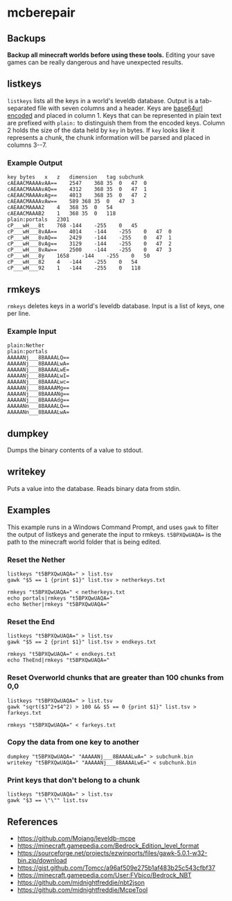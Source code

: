 # mcberepair

## Backups

**Backup all minecraft worlds before using these tools.**
Editing your save games can be really dangerous and have unexpected results.

## listkeys

`listkeys` lists all the keys in a world's leveldb database. Output is a tab-separated file
with seven columns and a header.
Keys are [base64url encoded](https://en.wikipedia.org/wiki/Base64)
and placed in column 1. Keys that can be represented in plain text are prefixed with `plain:`
to distinguish them from the encoded keys. 
Column 2 holds the size of the data held by `key` in bytes.
If `key` looks like it represents a chunk, the chunk information will be parsed
and placed in columns 3--7.

### Example Output

```
key	bytes	x	z	dimension	tag	subchunk
cAEAACMAAAAvAA==	2547	368	35	0	47	0
cAEAACMAAAAvAQ==	4312	368	35	0	47	1
cAEAACMAAAAvAg==	4013	368	35	0	47	2
cAEAACMAAAAvAw==	589	368	35	0	47	3
cAEAACMAAAA2	4	368	35	0	54	
cAEAACMAAAB2	1	368	35	0	118	
plain:portals	2301					
cP___wH___8t	768	-144	-255	0	45	
cP___wH___8vAA==	4014	-144	-255	0	47	0
cP___wH___8vAQ==	2429	-144	-255	0	47	1
cP___wH___8vAg==	3129	-144	-255	0	47	2
cP___wH___8vAw==	2500	-144	-255	0	47	3
cP___wH___8y	1658	-144	-255	0	50	
cP___wH___82	4	-144	-255	0	54	
cP___wH___92	1	-144	-255	0	118	
```

## rmkeys

`rmkeys` deletes keys in a world's leveldb database.
Input is a list of keys, one per line.

### Example Input

```
plain:Nether
plain:portals
AAAAANj___8BAAAALQ==
AAAAANj___8BAAAALwA=
AAAAANj___8BAAAALwE=
AAAAANj___8BAAAALwI=
AAAAANj___8BAAAALwc=
AAAAANj___8BAAAAMg==
AAAAANj___8BAAAANg==
AAAAANj___8BAAAAdg==
AAAAANn___8BAAAALQ==
AAAAANn___8BAAAALwA=
```

## dumpkey

Dumps the binary contents of a value to stdout.

## writekey

Puts a value into the database. Reads binary data from stdin.

## Examples

This example runs in a Windows Command Prompt, and uses `gawk` to filter the output of listkeys
and generate the input to rmkeys.
`t5BPXQwUAQA=` is the path to the minecraft world folder that is being edited.

### Reset the Nether

```
listkeys "t5BPXQwUAQA=" > list.tsv
gawk "$5 == 1 {print $1}" list.tsv > netherkeys.txt

rmkeys "t5BPXQwUAQA=" < netherkeys.txt
echo portals|rmkeys "t5BPXQwUAQA="
echo Nether|rmkeys "t5BPXQwUAQA="
```

### Reset the End

```
listkeys "t5BPXQwUAQA=" > list.tsv
gawk "$5 == 2 {print $1}" list.tsv > endkeys.txt

rmkeys "t5BPXQwUAQA=" < endkeys.txt
echo TheEnd|rmkeys "t5BPXQwUAQA="
```

### Reset Overworld chunks that are greater than 100 chunks from 0,0

```
listkeys "t5BPXQwUAQA=" > list.tsv
gawk "sqrt($3^2+$4^2) > 100 && $5 == 0 {print $1}" list.tsv > farkeys.txt

rmkeys "t5BPXQwUAQA=" < farkeys.txt
```

### Copy the data from one key to another

```
dumpkey "t5BPXQwUAQA=" "AAAAANj___8BAAAALwA=" > subchunk.bin
writekey "t5BPXQwUAQA=" "AAAAANj___8BAAAALwE=" < subchunk.bin
```

### Print keys that don't belong to a chunk

```
listkeys "t5BPXQwUAQA=" > list.tsv
gawk "$3 == \"\"" list.tsv
```

## References

 - https://github.com/Mojang/leveldb-mcpe
 - https://minecraft.gamepedia.com/Bedrock_Edition_level_format
 - https://sourceforge.net/projects/ezwinports/files/gawk-5.0.1-w32-bin.zip/download
 - https://gist.github.com/Tomcc/a96af509e275b1af483b25c543cfbf37
 - https://minecraft.gamepedia.com/User:FVbico/Bedrock_NBT
 - https://github.com/midnightfreddie/nbt2json
 - https://github.com/midnightfreddie/McpeTool
